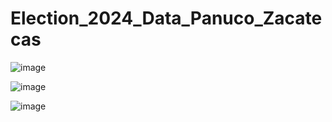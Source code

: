 # Election_2024_Data_Panuco_Zacatecas
![image](https://github.com/Dimorld/Election_2024_Data_Panuco_Zacatecas/assets/126494524/a0c61c78-a2f4-4f09-b5c1-619c8b528905)

![image](https://github.com/Dimorld/Election_2024_Data_Panuco_Zacatecas/assets/126494524/4dd361bf-6bee-4115-8845-e535b1f4343e)

![image](https://github.com/Dimorld/Election_2024_Data_Panuco_Zacatecas/assets/126494524/3949eb97-8b5f-4e57-a1aa-580683c2852c)

